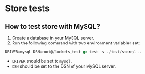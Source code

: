 # Store tests

## How to test store with MySQL?

1. Create a database in your MySQL server.
2. Run the following command with two environment variables set:

```go
DRIVER=mysql DSN=root@/lockets_test go test -v ./test/store/...
```

- `DRIVER` should be set to `mysql`.
- `DSN` should be set to the DSN of your MySQL server.
